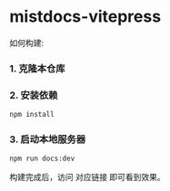 # mistdocs-vitepress

如何构建:

### 1. 克隆本仓库
### 2. 安装依赖
```bash
npm install
```
### 3. 启动本地服务器
```bash
npm run docs:dev
```

构建完成后，访问 对应链接 即可看到效果。